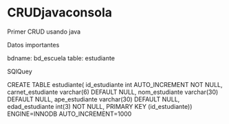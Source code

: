 # CRUDjavaconsola
Primer  CRUD usando java

Datos importantes

bdname: bd_escuela
table: estudiante 

SQlQuey

CREATE TABLE estudiante(
  id_estudiante int AUTO_INCREMENT NOT NULL,
  carnet_estudiante varchar(6) DEFAULT NULL,
  nom_estudiante varchar(30) DEFAULT NULL,
  ape_estudiante varchar(30) DEFAULT NULL,
  edad_estudiante int(3) NOT NULL,
  PRIMARY KEY (id_estudiante))
ENGINE=INNODB AUTO_INCREMENT=1000
